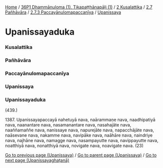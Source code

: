
[Home](/) / [36P1 Dhammānuloma (1), Tikapaṭṭhānapāḷi (1)](../../../../../36P1.md) / [2 Kusalattika](../../../../2.md) / [2.7 Pañhāvāra](../../../2.7.md) / [2.7.3 Paccayānulomapaccanīya](../../2.7.3.md) / [Upanissaya](../Upanissaya.md)

# Upanissayaduka

### Kusalattika

### Pañhāvāra

### Paccayānulomapaccanīya

### Upanissaya

### Upanissayaduka

(439.)

1387\. Upanissayapaccayā nahetuyā nava, naārammaṇe nava, naadhipatiyā nava, naanantare nava, nasamanantare nava, nasahajāte nava, naaññamaññe nava, nanissaye nava, napurejāte nava, napacchājāte nava, naāsevane nava, nakamme nava, navipāke nava, naāhāre nava, naindriye nava, najhāne nava, namagge nava, nasampayutte nava, navippayutte nava, noatthiyā nava, nonatthiyā nava, novigate nava, noavigate nava. (23)

[Go to previous page (Upanissaya)](../Upanissaya.md) / [Go to parent page (Upanissaya)](../Upanissaya.md) / [Go to next page (Upanissayaghaṭanā)](Upanissayaghatana.md)


